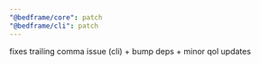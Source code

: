 ```yaml
---
"@bedframe/core": patch
"@bedframe/cli": patch
---
```


fixes trailing comma issue (cli) + bump deps + minor qol updates

